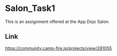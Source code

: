 # Salon_Task1
This is an assignment offered at the App Dojo Salon. 


## Link
https://community.camp-fire.jp/projects/view/281055
